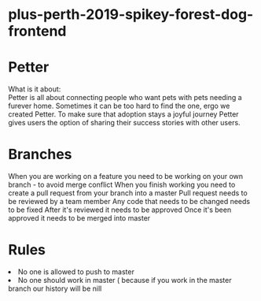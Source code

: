 
# plus-perth-2019-spikey-forest-dog-frontend
# Petter <br>
What is it about:
<br>
Petter is all about connecting people who want pets with pets needing a furever home. 
Sometimes it can be too hard to find the one, ergo we created Petter. 
To make sure that adoption stays a joyful journey Petter gives users the option of sharing their success stories with other users.
<br>
# Branches  <br>
When you are working on a feature you need to be working on your own branch - to avoid merge conflict
When you finish working you need to create a pull request from your branch into a master
Pull request needs to be reviewed by a team member
Any code that needs to be changed needs to be fixed
After it's reviewed it needs to be approved
Once it's been approved it needs to be merged into master
# Rules <br>
<li>No one is allowed to push to master</li>
<li>No one should work in master ( because if you work in the master branch our history will be nill</li>
